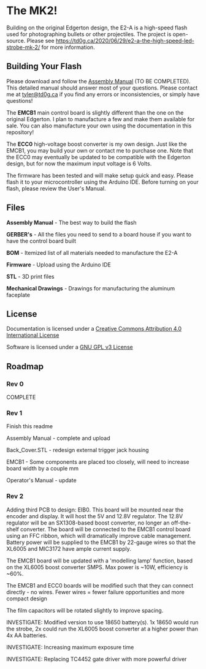 # The MK2!

Building on the original Edgerton design, the E2-A is a high-speed flash used for photographing bullets or other projectiles.  The project is open-source.  Please see https://td0g.ca/2020/06/29/e2-a-the-high-speed-led-strobe-mk-2/ for more information.

## Building Your Flash
Please download and follow the [Assembly Manual](https://github.com/td0g/high_speed_flash/tree/master/MK2/E2-A)  (TO BE COMPLETED).  This detailed manual should answer most of your questions.  Please contact me at tyler@td0g.ca if you find any errors or inconsistencies, or simply have questions!

The **EMCB1** main control board is slightly different than the one on the original Edgerton.  I plan to manufacture a few and make them available for sale.  You can also manufacture your own using the documentation in this repository!

The **ECC0** high-voltage boost converter is my own design.  Just like the EMCB1, you may build your own or contact me to purchase one.  Note that the ECC0 may eventually be updated to be compatible with the Edgerton design, but for now the maximum input voltage is 6 Volts.

The firmware has been tested and will make setup quick and easy.  Please flash it to your microcontroller using the Arduino IDE.  Before turning on your flash, please review the User's Manual.

## Files

**Assembly Manual** - The best way to build the flash

**GERBER's** - All the files you need to send to a board house if you want to have the control board built

**BOM** - Itemized list of all materials needed to manufacture the E2-A

**Firmware** - Upload using the Arduino IDE

**STL** - 3D print files

**Mechanical Drawings** - Drawings for manufacturing the aluminum faceplate

## License

Documentation is licensed under a [Creative Commons Attribution 4.0 International License](https://creativecommons.org/licenses/by/4.0/)

Software is licensed under a [GNU GPL v3 License](https://www.gnu.org/licenses/gpl-3.0.txt)

## Roadmap

### Rev 0

COMPLETE

### Rev 1

Finish this readme

Assembly Manual - complete and upload

Back_Cover.STL - redesign external trigger jack housing

EMCB1 - Some components are placed too closely, will need to increase board width by a couple mm

Operator's Manual - update

### Rev 2

Adding third PCB to design: EIB0.  This board will be mounted near the encoder and display.  It will host the 5V and 12.8V regulator.  The 12.8V regulator will be an SX1308-based boost converter, no longer an off-the-shelf converter.  The board will be connected to the EMCB1 control board using an FFC ribbon, which will dramatically improve cable management.  Battery power will be supplied to the EMCB1 by 22-gauge wires so that the XL6005 and MIC3172 have ample current supply.

The EMCB1 board will be updated with a 'modelling lamp' function, based on the XL6005 boost converter SMPS.  Max power is ~10W, efficiency is ~60%.

The EMCB1 and ECC0 boards will be modified such that they can connect directly - no wires.  Fewer wires = fewer failure opportunities and more compact design

The film capacitors will be rotated slightly to improve spacing.

INVESTIGATE: Modified version to use 18650 battery(s).  1x 18650 would run the strobe, 2x could run the XL6005 boost converter at a higher power than 4x AA batteries.

INVESTIGATE: Increasing maximum exposure time

INVESTIGATE: Replacing TC4452 gate driver with more powerful driver

